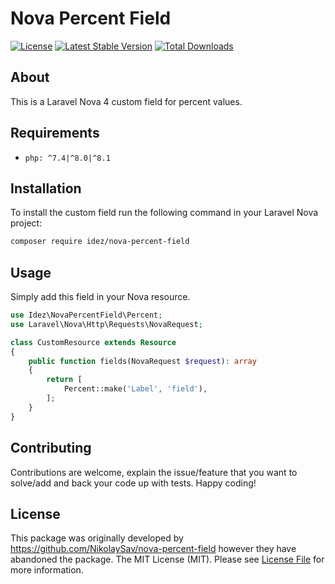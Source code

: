 # Nova Percent Field

[![License](https://poser.pugx.org/idez/nova-percent-field/license)](https://packagist.org/packages/idez/nova-percent-field)
[![Latest Stable Version](https://poser.pugx.org/idez/nova-percent-field/v/stable)](https://packagist.org/packages/idez/nova-percent-field)
[![Total Downloads](https://poser.pugx.org/idez/nova-percent-field/downloads)](https://packagist.org/packages/idez/nova-percent-field)

## About

This is a Laravel Nova 4 custom field for percent values.

## Requirements

-   `php: ^7.4|^8.0|^8.1`

## Installation

To install the custom field run the following command in your Laravel Nova project:

```bash
composer require idez/nova-percent-field
```

## Usage

Simply add this field in your Nova resource.

```php
use Idez\NovaPercentField\Percent;
use Laravel\Nova\Http\Requests\NovaRequest;

class CustomResource extends Resource
{
    public function fields(NovaRequest $request): array
    {
        return [
            Percent::make('Label', 'field'),
        ];
    }
}
```

## Contributing

Contributions are welcome, explain the issue/feature that you want to solve/add and back your code up with tests. Happy coding!

## License

This package was originally developed by https://github.com/NikolaySav/nova-percent-field however they have abandoned the package.
The MIT License (MIT). Please see [License File](LICENSE) for more information.
